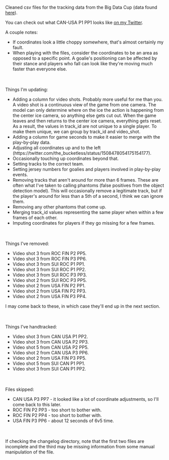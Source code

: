 
Cleaned csv files for the tracking data from the Big Data Cup (data found [here](https://github.com/bigdatacup/Big-Data-Cup-2021)).

You can check out what CAN-USA P1 PP1 looks like [on my Twitter](https://twitter.com/the_bucketless/status/1508884825792425984).

A couple notes:
<ul>
  <li>If coordinates look a little choppy somewhere, that's almost certainly my fault.</li>
  <li>When playing with the files, consider the coordinates to be an area as opposed to a specific point. A goalie's positioning can be affected by their stance and players who fall can look like they're moving much faster than everyone else.</li>
</ul>  

<br/><br/>
Things I'm updating:
<ul>
  <li>Adding a column for video shots. Probably more useful for me than you. A video shot is a continuous view of the game from one camera. The model can only determine where on the ice the action is happening from the center ice camera, so anything else gets cut out. When the game leaves and then returns to the center ice camera, everything gets reset. As a result, the values in track_id are not unique to a single player. To make them unique, we can group by track_id and video_shot.</li>
  <li>Adding a column for game seconds to make it easier to merge with the play-by-play data.</li>
  <li>Adjusting all coordinates up and to the left (https://twitter.com/the_bucketless/status/1508478054175154177).</li>
  <li>Occasionally touching up coordinates beyond that.</li>
  <li>Setting tracks to the correct team.</li>
  <li>Setting jersey numbers for goalies and players involved in play-by-play events.</li>
  <li>Removing tracks that aren't around for more than 6 frames. These are often what I've taken to calling phantoms (false positives from the object detection model). This will occasionally remove a legitimate track, but if the player's around for less than a 5th of a second, I think we can ignore them.</li>
  <li>Removing any other phantoms that come up.</li>
  <li>Merging track_id values representing the same player when within a few frames of each other.</li>
  <li>Imputing coordinates for players if they go missing for a few frames.</li>
</ul>

<br/><br/>
Things I've removed:
<ul>
  <li>Video shot 3 from ROC FIN P2 PP5.</li>
  <li>Video shot 3 from ROC FIN P3 PP6.</li>
  <li>Video shot 3 from SUI ROC P1 PP1.</li>
  <li>Video shot 3 from SUI ROC P1 PP2.</li>
  <li>Video shot 3 from SUI ROC P3 PP3.</li>
  <li>Video shot 2 from SUI ROC P3 PP5.</li>
  <li>Video shot 2 from USA FIN P2 PP1.</li>
  <li>Video shot 2 from USA FIN P2 PP3.</li>
  <li>Video shot 2 from USA FIN P3 PP4.</li>
</ul>
I may come back to these, in which case they'll end up in the next section.  

<br/><br/>
Things I've handtracked:
<ul>
  <li>Video shot 3 from CAN USA P1 PP2.</li>
  <li>Video shot 3 from CAN USA P2 PP3.</li>
  <li>Video shot 5 from CAN USA P2 PP5.</li>
  <li>Video shot 2 from CAN USA P3 PP6.</li>
  <li>Video shot 2 from USA FIN P3 PP5.</li>
  <li>Video shot 5 from SUI CAN P1 PP1.</li>
  <li>Video shot 3 from SUI CAN P1 PP2.</li>
</ul>

<br/><br/>
Files skipped:
<ul>
  <li>CAN USA P3 PP7 - it looked like a lot of coordinate adjustments, so I'll come back to this later.</li>
  <li>ROC FIN P2 PP3 - too short to bother with.</li>
  <li>ROC FIN P2 PP4 - too short to bother with.</li>
  <li>USA FIN P3 PP6 - about 12 seconds of 6v5 time.</li>
</ul>

<br/><br/>
If checking the changelog directory, note that the first two files are incomplete and the third may be missing information from some manual manipulation of the file.
